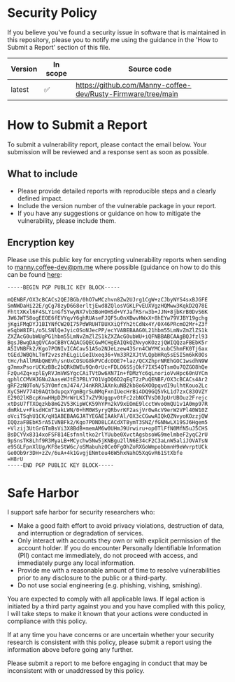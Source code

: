 # Security Policy

If you believe you've found a security issue in software that is maintained in this repository, please you to notify me using the guidance in the 'How to Submit a Report' section of this file.

| Version | In scope | Source code |
| ------- | -------- | ----------- |
| latest  | ✅ | https://github.com/Manny-coffee-dev/Rusty-Firmware/tree/main |

# How to Submit a Report

To submit a vulnerability report, please contact the email below. Your submission will be reviewed and a response sent as soon as possible.

## What to include

* Please provide detailed reports with reproducible steps and a clearly defined impact.
* Include the version number of the vulnerable package in your report.
* If you have any suggestions or guidance on how to mitigate the vulnerability, please include them.

## Encryption key

Please use this public key for encrypting vulnerability reports when sending to manny.coffee-dev@pm.me where possible (guidance on how to do this can be found [here](https://www.ucl.ac.uk/information-security/technical-advice/encryption/guidance-email-encryption):

```
-----BEGIN PGP PUBLIC KEY BLOCK-----

mQENBF/OX3cBCACs2QEJBGb/0hO7wMCzhvn8Zw2UJrg1CgW+zCJbyNYS4sxBJGFE
SmNWDaHi22E/gCg78zyD668erltjEwd8ZQlosVGKLPvEUXVgzHQMww3KqkD2Q78E
FhttXKxl6F4SLY1nGfSYwyNX7vb3BoHOHSd+VYJafRSrw3b+JJN+8jbKrB0DvS6K
JW6JWT58ogEEOE6fEVYqvY6ghRUAseFJQF5u0nXBwvHWxX+8hEYw79VJBY19gchg
jKgiFMqDYJ1BIYNfCW20I75PdWRUHTBUXXiQfYh2tCdNx4Y/0X46PRcmO2Mr+Z3f
eSqbW8IFL/o5LSNlQeJyicOSoNJecPP/ecYVABEBAAG0L21hbm55LmNvZmZlZS1k
ZXZAcG0ubWUgPG1hbm55LmNvZmZlZS1kZXZAcG0ubWU+iQFNBBABCAAgBQJfzl93
BgsJBwgDAgQVCAoCBBYCAQACGQECGwMCHgEAIQkQZNvyoKOzzjQWIQQzaFBEbK5r
A5IVNBFk2/Kgo7PONIvICACav51A5o2NJeLzew43Srn4CWYMCxubC5hmFK0Tj6ax
tGEdJWBQhLTmf2vzszhELgiLGeIUxeq36+Vm33R2XJtVLQpbHRq5sESI5m6kK0Os
tHc/hAllMAbQWEVh/snUxCOSUG8kPVCdcOOE7+laz/QCXZhprNREhGOC1wsdhN9W
g7mmxPsorUCKzBBc2bQRkBWEu9Qn0rUc+FDLO6SSjOkf7IX54QTsm0u7QZGO8hQe
FzQu4Zq+xplEyRVJmVWSYgcCAiTVtDw6XN7In+fDMzYc6qLnorioVvHpc60nUYCm
qphlCCMVHJGNu2AaseWJtE3PBLY7O1VgDQ6D2qEqT2zPuQENBF/OX3cBCACs4Ar2
gRF2zN0ToN/53YOmfcmJ474/J4nKRRJAXnkuNB2kb8o6XOOpqvdI9ulhtKouo2Lc
XyC5HV774b9AQtbdupqxYgmBgrSuNMqFxnIUecHrBi4DQ9GQ5VkL1d7zxC83OVZY
E2902lKBcpKnwHHpDZMrWrLK17xZV9Ugqpv0tFc2zbNXTVsD0JpUrUBOuz2Frejc
xtDsU7fTXOqzkb8mG2V53KipWCK59hYPn2kV9xEOmE9lcctWvo0mQU1v1A0mp97R
dmRkLv+FksdHCmT3akLWN/0+hM0WSyryQRbvrKF2asjVr0wAcV9erW2VPl40W10Z
oVciTSqhU1CK/qH1ABEBAAGJATYEGAEIAAkFAl/OX3cCGwwAIQkQZNvyoKOzzjQW
IQQzaFBEbK5rA5IVNBFk2/Kgo7POND8LCACdXT8ymT3SNZ/fGNNwLX19SJ6Hgem5
+Vlzij3UtGrGTmBsVi3X8BdB+memAM6w0UHmJ9Urwiru+op0TlFfN0MfN5uJ5CHS
BsDCYVx8314xoFSF814Esfnnltko2rlYUube0XvctAgsbsoWG9melmbeF2yqC2rU
9pSnsTK8Lhf9R3MyaLB+MCychw5Nw5jKNBgu2llN6E34cF2C3aLnW5aliJOVATsN
e95GLFpnXlUg/KF8eStW6c/oSMabuhz0Ce0FgOhZoRXGoWmpobbmnH9eWvrptUCk
Ge0Ob9r3DH+zZv/6uA+4k1GvgjENmteu46W5hxNahO5XqGvR61StXbfe
=H8rU
-----END PGP PUBLIC KEY BLOCK-----
```

# Safe Harbor

I support safe harbor for security researchers who:

* Make a good faith effort to avoid privacy violations, destruction of data, and interruption or degradation of services.
* Only interact with accounts they own or with explicit permission of the account holder. If you do encounter Personally Identifiable Information (PII) contact me immediately, do not proceed with access, and immediately purge any local information.
* Provide me with a reasonable amount of time to resolve vulnerabilities prior to any disclosure to the public or a third-party.
* Do not use social engineering (e.g. phishing, vishing, smishing).

You are expected to comply with all applicable laws. If legal action is initiated by a third party against you and you have complied with this policy, I will take steps to make it known that your actions were conducted in compliance with this policy.

If at any time you have concerns or are uncertain whether your security research is consistent with this policy, please submit a report using the information above before going any further.

Please submit a report to me before engaging in conduct that may be inconsistent with or unaddressed by this policy.
